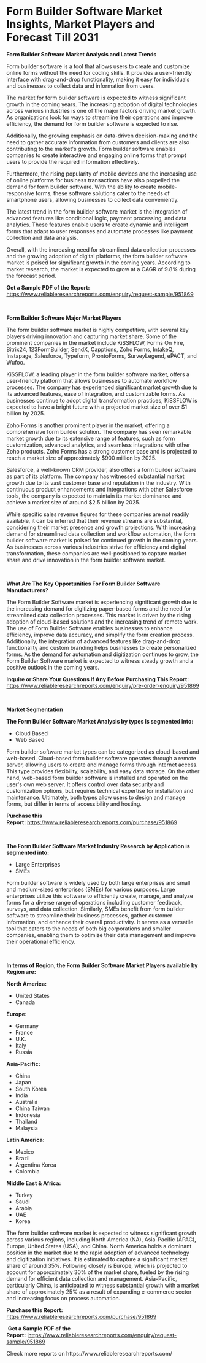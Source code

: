<p><h1>Form Builder Software Market Insights, Market Players and Forecast Till 2031</h1></p><p><strong>Form Builder Software Market Analysis and Latest Trends</strong></p>
<p><p>Form builder software is a tool that allows users to create and customize online forms without the need for coding skills. It provides a user-friendly interface with drag-and-drop functionality, making it easy for individuals and businesses to collect data and information from users.</p><p>The market for form builder software is expected to witness significant growth in the coming years. The increasing adoption of digital technologies across various industries is one of the major factors driving market growth. As organizations look for ways to streamline their operations and improve efficiency, the demand for form builder software is expected to rise.</p><p>Additionally, the growing emphasis on data-driven decision-making and the need to gather accurate information from customers and clients are also contributing to the market's growth. Form builder software enables companies to create interactive and engaging online forms that prompt users to provide the required information effectively.</p><p>Furthermore, the rising popularity of mobile devices and the increasing use of online platforms for business transactions have also propelled the demand for form builder software. With the ability to create mobile-responsive forms, these software solutions cater to the needs of smartphone users, allowing businesses to collect data conveniently.</p><p>The latest trend in the form builder software market is the integration of advanced features like conditional logic, payment processing, and data analytics. These features enable users to create dynamic and intelligent forms that adapt to user responses and automate processes like payment collection and data analysis.</p><p>Overall, with the increasing need for streamlined data collection processes and the growing adoption of digital platforms, the form builder software market is poised for significant growth in the coming years. According to market research, the market is expected to grow at a CAGR of 9.8% during the forecast period.</p></p>
<p><strong>Get a Sample PDF of the Report:&nbsp;</strong> <a href="https://www.reliableresearchreports.com/enquiry/request-sample/951869">https://www.reliableresearchreports.com/enquiry/request-sample/951869</a></p>
<p>&nbsp;</p>
<p><strong>Form Builder Software Major Market Players</strong></p>
<p><p>The form builder software market is highly competitive, with several key players driving innovation and capturing market share. Some of the prominent companies in the market include KiSSFLOW, Forms On Fire, Bitrix24, 123FormBuilder, SendX, Capptions, Zoho Forms, IntakeQ, Instapage, Salesforce, Typeform, ProntoForms, SurveyLegend, ePACT, and Wufoo.</p><p>KiSSFLOW, a leading player in the form builder software market, offers a user-friendly platform that allows businesses to automate workflow processes. The company has experienced significant market growth due to its advanced features, ease of integration, and customizable forms. As businesses continue to adopt digital transformation practices, KiSSFLOW is expected to have a bright future with a projected market size of over $1 billion by 2025.</p><p>Zoho Forms is another prominent player in the market, offering a comprehensive form builder solution. The company has seen remarkable market growth due to its extensive range of features, such as form customization, advanced analytics, and seamless integrations with other Zoho products. Zoho Forms has a strong customer base and is projected to reach a market size of approximately $900 million by 2025.</p><p>Salesforce, a well-known CRM provider, also offers a form builder software as part of its platform. The company has witnessed substantial market growth due to its vast customer base and reputation in the industry. With continuous product enhancements and integrations with other Salesforce tools, the company is expected to maintain its market dominance and achieve a market size of around $2.5 billion by 2025.</p><p>While specific sales revenue figures for these companies are not readily available, it can be inferred that their revenue streams are substantial, considering their market presence and growth projections. With increasing demand for streamlined data collection and workflow automation, the form builder software market is poised for continued growth in the coming years. As businesses across various industries strive for efficiency and digital transformation, these companies are well-positioned to capture market share and drive innovation in the form builder software market.</p></p>
<p>&nbsp;</p>
<p><strong>What Are The Key Opportunities For Form Builder Software Manufacturers?</strong></p>
<p><p>The Form Builder Software market is experiencing significant growth due to the increasing demand for digitizing paper-based forms and the need for streamlined data collection processes. This market is driven by the rising adoption of cloud-based solutions and the increasing trend of remote work. The use of Form Builder Software enables businesses to enhance efficiency, improve data accuracy, and simplify the form creation process. Additionally, the integration of advanced features like drag-and-drop functionality and custom branding helps businesses to create personalized forms. As the demand for automation and digitization continues to grow, the Form Builder Software market is expected to witness steady growth and a positive outlook in the coming years.</p></p>
<p><strong>Inquire or Share Your Questions If Any Before Purchasing This Report:</strong> <a href="https://www.reliableresearchreports.com/enquiry/pre-order-enquiry/951869">https://www.reliableresearchreports.com/enquiry/pre-order-enquiry/951869</a></p>
<p>&nbsp;</p>
<p><strong>Market Segmentation</strong></p>
<p><strong>The Form Builder Software Market Analysis by types is segmented into:</strong></p>
<p><ul><li>Cloud Based</li><li>Web Based</li></ul></p>
<p><p>Form builder software market types can be categorized as cloud-based and web-based. Cloud-based form builder software operates through a remote server, allowing users to create and manage forms through internet access. This type provides flexibility, scalability, and easy data storage. On the other hand, web-based form builder software is installed and operated on the user's own web server. It offers control over data security and customization options, but requires technical expertise for installation and maintenance. Ultimately, both types allow users to design and manage forms, but differ in terms of accessibility and hosting.</p></p>
<p><strong>Purchase this Report:&nbsp;</strong><a href="https://www.reliableresearchreports.com/purchase/951869">https://www.reliableresearchreports.com/purchase/951869</a></p>
<p>&nbsp;</p>
<p><strong>The Form Builder Software Market Industry Research by Application is segmented into:</strong></p>
<p><ul><li>Large Enterprises</li><li>SMEs</li></ul></p>
<p><p>Form builder software is widely used by both large enterprises and small and medium-sized enterprises (SMEs) for various purposes. Large enterprises utilize this software to efficiently create, manage, and analyze forms for a diverse range of operations including customer feedback, surveys, and data collection. Similarly, SMEs benefit from form builder software to streamline their business processes, gather customer information, and enhance their overall productivity. It serves as a versatile tool that caters to the needs of both big corporations and smaller companies, enabling them to optimize their data management and improve their operational efficiency.</p></p>
<p>&nbsp;</p>
<p><strong>In terms of Region, the Form Builder Software Market Players available by Region are:</strong></p>
<p>
    <p> <strong> North America: </strong>
        <ul>
            <li>United States</li>
            <li>Canada</li>
        </ul>
        </p> 
    <p> <strong> Europe: </strong>
        <ul>
            <li>Germany</li>
            <li>France</li>
            <li>U.K.</li>
            <li>Italy</li>
            <li>Russia</li>
        </ul>
        </p> 
    <p> <strong> Asia-Pacific: </strong>
        <ul>
            <li>China</li>
            <li>Japan</li>
            <li>South Korea</li>
            <li>India</li>
            <li>Australia</li>
            <li>China Taiwan</li>
            <li>Indonesia</li>
            <li>Thailand</li>
            <li>Malaysia</li>
        </ul>
        </p> 
    <p> <strong> Latin America: </strong>
        <ul>
            <li>Mexico</li>
            <li>Brazil</li>
            <li>Argentina Korea</li>
            <li>Colombia</li>
        </ul>
        </p> 
    <p> <strong> Middle East & Africa: </strong>
        <ul>
            <li>Turkey</li>
            <li>Saudi</li>
            <li>Arabia</li>
            <li>UAE</li>
            <li>Korea</li>
        </ul>
    </p>
    </p>
<p><p>The form builder software market is expected to witness significant growth across various regions, including North America (NA), Asia-Pacific (APAC), Europe, United States (USA), and China. North America holds a dominant position in the market due to the rapid adoption of advanced technology and digitization initiatives. It is estimated to capture a significant market share of around 35%. Following closely is Europe, which is projected to account for approximately 30% of the market share, fueled by the rising demand for efficient data collection and management. Asia-Pacific, particularly China, is anticipated to witness substantial growth with a market share of approximately 25% as a result of expanding e-commerce sector and increasing focus on process automation.</p></p>
<p><strong>Purchase this Report: </strong><a href="https://www.reliableresearchreports.com/purchase/951869">https://www.reliableresearchreports.com/purchase/951869</a></p>
<p>&nbsp;<strong>Get a Sample PDF of the Report:&nbsp;&nbsp;</strong><a href="https://www.reliableresearchreports.com/enquiry/request-sample/951869">https://www.reliableresearchreports.com/enquiry/request-sample/951869</a></p>
<p><strong></strong></p>
<p>Check more reports on https://www.reliableresearchreports.com/</p>